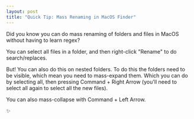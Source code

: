 ```yaml
---
layout: post
title: "Quick Tip: Mass Renaming in MacOS Finder"
---
```


Did you know you can do mass renaming of folders and files in MacOS without having to learn regex?

You can select all files in a folder, and then right-click "Rename" to do search/replaces. 

But! You can also do this on nested folders. To do this the folders need to be visible, which mean you need to mass-expand them. Which you can do by selecting all, then pressing Command + Right Arrow (you'll need to select all again to select all the new files). 

You can also mass-collapse with Command + Left Arrow. 

✨
